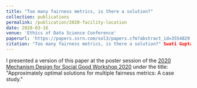 ```yaml
---
title: "Too many fairness metrics, is there a solution?"
collection: publications
permalink: /publication/2020-facility-location
date: 2020-03-16
venue: 'Ethics of Data Science Conference'
paperurl: 'https://papers.ssrn.com/sol3/papers.cfm?abstract_id=3554829'
citation: "Too many fairness metrics, is there a solution?" Swati Gupta, Akhil Jalan, Gireeja Ranade, Helen Yang, Simon Zhuang. Ethics of Data Science Conference, 2020. 
---
```


I presented a version of this paper at the poster session of the [2020 Mechanism Design for Social Good Workshop 2020](http://md4sg.com/workshop/MD4SG20/index.html) under the title: "Approximately optimal solutions for multiple fairness metrics: A case study."